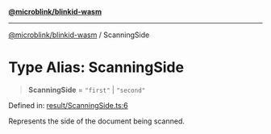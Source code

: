 [**@microblink/blinkid-wasm**](../README.md)

***

[@microblink/blinkid-wasm](../README.md) / ScanningSide

# Type Alias: ScanningSide

> **ScanningSide** = `"first"` \| `"second"`

Defined in: [result/ScanningSide.ts:6](https://github.com/BlinkID/blinkid-web/blob/main/packages/blinkid-wasm/src/result/ScanningSide.ts)

Represents the side of the document being scanned.
